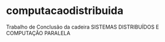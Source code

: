 # computacaodistribuida
Trabalho de Conclusão da cadeira SISTEMAS DISTRIBUÍDOS E COMPUTAÇÃO PARALELA
